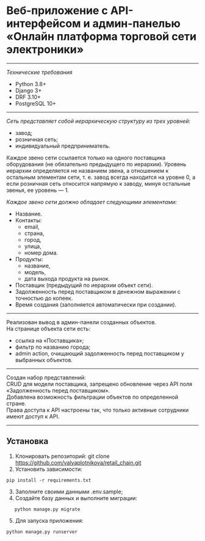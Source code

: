 # Веб-приложение с API-интерфейсом и админ-панелью «Онлайн платформа торговой сети электроники»
___
*Технические требования*
* Python 3.8+
* Django 3+
* DRF 3.10+
* PostgreSQL 10+  
___
*Сеть представляет собой иерархическую структуру из трех уровней:*
* завод;
* розничная сеть;
* индивидуальный предприниматель.

Каждое звено сети ссылается только на одного поставщика оборудования (не обязательно предыдущего по иерархии). Уровень иерархии определяется не названием звена, а отношением к остальным элементам сети, т. е. завод всегда находится на уровне 0, а если розничная сеть относится напрямую к заводу, минуя остальные звенья, ее уровень — 1.

*Каждое звено сети должно обладает следующими элементами:*
* Название.
* Контакты:
   * email,
   * страна,
   * город,
   * улица,
   * номер дома.
* Продукты:
   * название,
   * модель, 
   * дата выхода продукта на рынок.
* Поставщик (предыдущий по иерархии объект сети).
* Задолженность перед поставщиком в денежном выражении с точностью до копеек. 
* Время создания (заполняется автоматически при создании).
____
Реализован вывод в админ-панели созданных объектов.  
На странице объекта сети есть:
* ссылка на «Поставщика»;
*	фильтр по названию города;
* admin action, очищающий задолженность перед поставщиком у выбранных объектов.
___
Создан набор представлений:  
CRUD для модели поставщика, запрещено обновление через API поля «Задолженность перед поставщиком».     
Добавлена возможность фильтрации объектов по определенной стране.  
Права доступа к API настроены так, что только активные сотрудники имеют доступ к API.
____
## Установка
1. Клонировать репозиторий: git clone https://github.com/valyaplotnikova/retail_chain.git
2. Установить зависимости: 
```
pip install -r requirements.txt
```
3. Заполните своими данными .env.sample;
4. Создайте базу данных и выполните миграции: 
```
   python manage.py migrate
```
5. Для запуска приложения:
```
python manage.py runserver
```